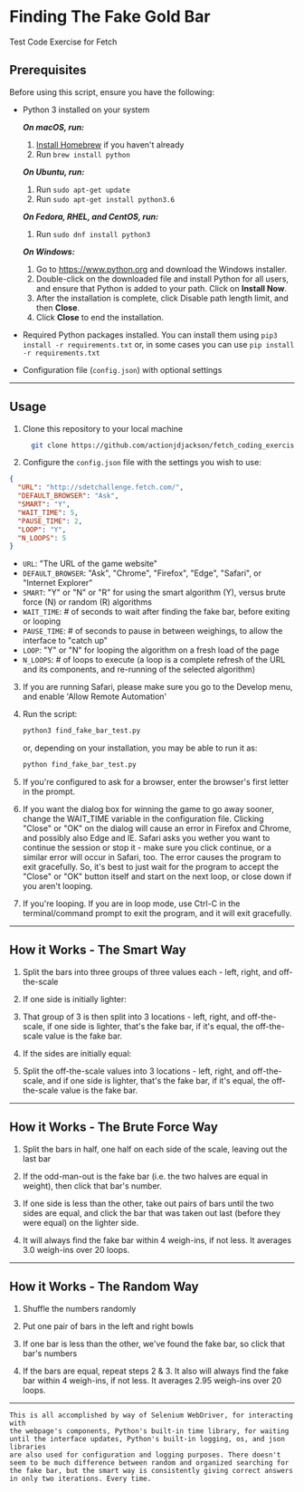 # Finding The Fake Gold Bar

Test Code Exercise for Fetch

## Prerequisites

Before using this script, ensure you have the following:

- Python 3 installed on your system

    ***On macOS, run:***
    1. [Install Homebrew](https://brew.sh/#install) if you haven't already
    2. Run `brew install python`

    ***On Ubuntu, run:***
    1. Run `sudo apt-get update`
    2. Run `sudo apt-get install python3.6`

    ***On Fedora, RHEL, and CentOS, run:***
    1. Run `sudo dnf install python3`

    ***On Windows:***
    1. Go to <https://www.python.org> and download the Windows installer.
    2. Double-click on the downloaded file and install Python for all users,
    and ensure that Python is added to your path. Click on **Install Now**.
    3. After the installation is complete, click Disable path length limit,
    and then **Close**.
    4. Click **Close** to end the installation.

- Required Python packages installed. You can install them using `pip3 install -r requirements.txt` or, in some cases you can use `pip install -r requirements.txt`

- Configuration file (`config.json`) with optional settings

---

## Usage

1. Clone this repository to your local machine
    ```bash
      git clone https://github.com/actionjdjackson/fetch_coding_exercise
    ```
2. Configure the `config.json` file with the settings you wish to use:
  ```json
  {
    "URL": "http://sdetchallenge.fetch.com/",
    "DEFAULT_BROWSER": "Ask",
    "SMART": "Y",
    "WAIT_TIME": 5,
    "PAUSE_TIME": 2,
    "LOOP": "Y",
    "N_LOOPS": 5
  }
  ```
  - `URL`: "The URL of the game website"
  - `DEFAULT_BROWSER`: "Ask", "Chrome", "Firefox", "Edge", "Safari", or "Internet Explorer"
  - `SMART`: "Y" or "N" or "R" for using the smart algorithm (Y), versus brute force (N) or random (R) algorithms
  - `WAIT_TIME`: # of seconds to wait after finding the fake bar, before exiting or looping
  - `PAUSE_TIME`: # of seconds to pause in between weighings, to allow the interface to "catch up"
  - `LOOP`: "Y" or "N" for looping the algorithm on a fresh load of the page
  - `N_LOOPS`: # of loops to execute (a loop is a complete refresh of the URL and its components, and re-running of the selected algorithm)

3. If you are running Safari, please make sure you go to the Develop menu, and enable 'Allow Remote Automation'

4. Run the script:
    ```bash
    python3 find_fake_bar_test.py
    ```
    or, depending on your installation, you may be able to run it as:
    ```bash
    python find_fake_bar_test.py
    ```
5. If you're configured to ask for a browser, enter the browser's first letter in the prompt.

6. If you want the dialog box for winning the game to go away sooner, change the WAIT_TIME variable in the configuration file. Clicking "Close" or "OK" on the dialog will cause an error in Firefox and Chrome, and possibly also Edge and IE. Safari asks you wether you want to continue the session or stop it - make sure you click continue, or a similar error will occur in Safari, too. The error causes the program to exit gracefully. So, it's best to just wait for the program to accept the "Close" or "OK" button itself and start on the next loop, or close down if you aren't looping.

7. If you're looping. If you are in loop mode, use Ctrl-C in the terminal/command prompt to exit the program, and it will exit gracefully.

---

## How it Works - The Smart Way

1. Split the bars into three groups of three values each - left, right, and off-the-scale

2. If one side is initially lighter:

3. That group of 3 is then split into 3 locations - left, right, and off-the-scale, if one side is lighter, that's the fake bar, if it's equal, the off-the-scale value is the fake bar.

4. If the sides are initially equal:

5. Split the off-the-scale values into 3 locations - left, right, and off-the-scale, and if one side is lighter, that's the fake bar, if it's equal, the off-the-scale value is the fake bar.


---

## How it Works - The Brute Force Way

1. Split the bars in half, one half on each side of the scale, leaving out the last bar

2. If the odd-man-out is the fake bar (i.e. the two halves are equal in weight),
    then click that bar's number.

3. If one side is less than the other, take out pairs of bars until the two
    sides are equal, and click the bar that was taken out last (before they were
    equal) on the lighter side.

4. It will always find the fake bar within 4 weigh-ins, if not less. It averages 3.0 weigh-ins over 20 loops.

---

## How it Works - The Random Way

1. Shuffle the numbers randomly

2. Put one pair of bars in the left and right bowls

3. If one bar is less than the other, we've found the fake bar, so click that bar's numbers

4. If the bars are equal, repeat steps 2 & 3. It also will always find the fake bar within 4 weigh-ins, if not less. It averages 2.95 weigh-ins over 20 loops.

---

    This is all accomplished by way of Selenium WebDriver, for interacting with
    the webpage's components, Python's built-in time library, for waiting
    until the interface updates, Python's built-in logging, os, and json libraries
    are also used for configuration and logging purposes. There doesn't seem to be much difference between random and organized searching for the fake bar, but the smart way is consistently giving correct answers in only two iterations. Every time.
